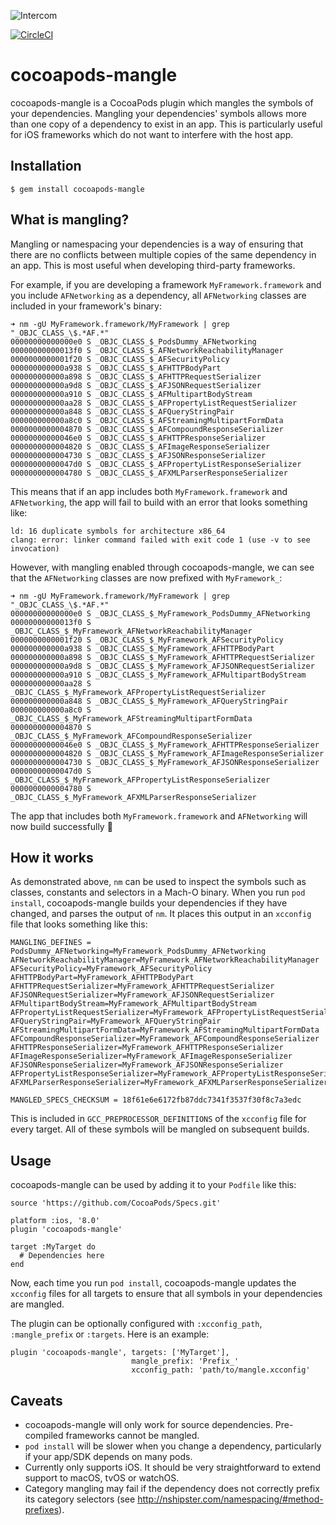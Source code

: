 ![Intercom](sample/Intercom_logo-github.png)

[![CircleCI](https://circleci.com/gh/intercom/cocoapods-mangle.svg?style=svg)](https://circleci.com/gh/intercom/cocoapods-mangle)

# cocoapods-mangle

cocoapods-mangle is a CocoaPods plugin which mangles the symbols of your dependencies. Mangling your dependencies' symbols allows more than one copy of a dependency to exist in an app. This is particularly useful for iOS frameworks which do not want to interfere with the host app.

## Installation

    $ gem install cocoapods-mangle

## What is mangling?

Mangling or namespacing your dependencies is a way of ensuring that there are no conflicts between multiple copies of the same dependency in an app. This is most useful when developing third-party frameworks.

For example, if you are developing a framework `MyFramework.framework` and you include `AFNetworking` as a dependency, all `AFNetworking` classes are included in your framework's binary:

```
➜ nm -gU MyFramework.framework/MyFramework | grep "_OBJC_CLASS_\$.*AF.*"
00000000000000e0 S _OBJC_CLASS_$_PodsDummy_AFNetworking
00000000000013f0 S _OBJC_CLASS_$_AFNetworkReachabilityManager
0000000000001f20 S _OBJC_CLASS_$_AFSecurityPolicy
000000000000a938 S _OBJC_CLASS_$_AFHTTPBodyPart
000000000000a898 S _OBJC_CLASS_$_AFHTTPRequestSerializer
000000000000a9d8 S _OBJC_CLASS_$_AFJSONRequestSerializer
000000000000a910 S _OBJC_CLASS_$_AFMultipartBodyStream
000000000000aa28 S _OBJC_CLASS_$_AFPropertyListRequestSerializer
000000000000a848 S _OBJC_CLASS_$_AFQueryStringPair
000000000000a8c0 S _OBJC_CLASS_$_AFStreamingMultipartFormData
0000000000004870 S _OBJC_CLASS_$_AFCompoundResponseSerializer
00000000000046e0 S _OBJC_CLASS_$_AFHTTPResponseSerializer
0000000000004820 S _OBJC_CLASS_$_AFImageResponseSerializer
0000000000004730 S _OBJC_CLASS_$_AFJSONResponseSerializer
00000000000047d0 S _OBJC_CLASS_$_AFPropertyListResponseSerializer
0000000000004780 S _OBJC_CLASS_$_AFXMLParserResponseSerializer
```

This means that if an app includes both `MyFramework.framework` and `AFNetworking`, the app will fail to build with an error that looks something like:

```
ld: 16 duplicate symbols for architecture x86_64
clang: error: linker command failed with exit code 1 (use -v to see invocation)
```

However, with mangling enabled through cocoapods-mangle, we can see that the `AFNetworking` classes are now prefixed with `MyFramework_`:

```
➜ nm -gU MyFramework.framework/MyFramework | grep "_OBJC_CLASS_\$.*AF.*"
00000000000000e0 S _OBJC_CLASS_$_MyFramework_PodsDummy_AFNetworking
00000000000013f0 S _OBJC_CLASS_$_MyFramework_AFNetworkReachabilityManager
0000000000001f20 S _OBJC_CLASS_$_MyFramework_AFSecurityPolicy
000000000000a938 S _OBJC_CLASS_$_MyFramework_AFHTTPBodyPart
000000000000a898 S _OBJC_CLASS_$_MyFramework_AFHTTPRequestSerializer
000000000000a9d8 S _OBJC_CLASS_$_MyFramework_AFJSONRequestSerializer
000000000000a910 S _OBJC_CLASS_$_MyFramework_AFMultipartBodyStream
000000000000aa28 S _OBJC_CLASS_$_MyFramework_AFPropertyListRequestSerializer
000000000000a848 S _OBJC_CLASS_$_MyFramework_AFQueryStringPair
000000000000a8c0 S _OBJC_CLASS_$_MyFramework_AFStreamingMultipartFormData
0000000000004870 S _OBJC_CLASS_$_MyFramework_AFCompoundResponseSerializer
00000000000046e0 S _OBJC_CLASS_$_MyFramework_AFHTTPResponseSerializer
0000000000004820 S _OBJC_CLASS_$_MyFramework_AFImageResponseSerializer
0000000000004730 S _OBJC_CLASS_$_MyFramework_AFJSONResponseSerializer
00000000000047d0 S _OBJC_CLASS_$_MyFramework_AFPropertyListResponseSerializer
0000000000004780 S _OBJC_CLASS_$_MyFramework_AFXMLParserResponseSerializer
```

The app that includes both `MyFramework.framework` and `AFNetworking` will now build successfully 🎉

## How it works

As demonstrated above, `nm` can be used to inspect the symbols such as classes, constants and selectors in a Mach-O binary. When you run `pod install`, cocoapods-mangle builds your dependencies if they have changed, and parses the output of `nm`. It places this output in an `xcconfig` file that looks something like this:

```
MANGLING_DEFINES = PodsDummy_AFNetworking=MyFramework_PodsDummy_AFNetworking AFNetworkReachabilityManager=MyFramework_AFNetworkReachabilityManager AFSecurityPolicy=MyFramework_AFSecurityPolicy AFHTTPBodyPart=MyFramework_AFHTTPBodyPart AFHTTPRequestSerializer=MyFramework_AFHTTPRequestSerializer AFJSONRequestSerializer=MyFramework_AFJSONRequestSerializer AFMultipartBodyStream=MyFramework_AFMultipartBodyStream AFPropertyListRequestSerializer=MyFramework_AFPropertyListRequestSerializer AFQueryStringPair=MyFramework_AFQueryStringPair AFStreamingMultipartFormData=MyFramework_AFStreamingMultipartFormData AFCompoundResponseSerializer=MyFramework_AFCompoundResponseSerializer AFHTTPResponseSerializer=MyFramework_AFHTTPResponseSerializer AFImageResponseSerializer=MyFramework_AFImageResponseSerializer AFJSONResponseSerializer=MyFramework_AFJSONResponseSerializer AFPropertyListResponseSerializer=MyFramework_AFPropertyListResponseSerializer AFXMLParserResponseSerializer=MyFramework_AFXMLParserResponseSerializer

MANGLED_SPECS_CHECKSUM = 18f61e6e6172fb87ddc7341f3537f30f8c7a3edc
```

This is included in `GCC_PREPROCESSOR_DEFINITIONS` of the `xcconfig` file for every target. All of these symbols will be mangled on subsequent builds.

## Usage

cocoapods-mangle can be used by adding it to your `Podfile` like this:

```
source 'https://github.com/CocoaPods/Specs.git'

platform :ios, '8.0'
plugin 'cocoapods-mangle'

target :MyTarget do
  # Dependencies here
end

```

Now, each time you run `pod install`, cocoapods-mangle updates the `xcconfig` files for all targets to ensure that all symbols in your dependencies are mangled.

The plugin can be optionally configured with `:xcconfig_path`, `:mangle_prefix` or `:targets`. Here is an example:

```
plugin 'cocoapods-mangle', targets: ['MyTarget'],
                           mangle_prefix: 'Prefix_'
                           xcconfig_path: 'path/to/mangle.xcconfig'
```

## Caveats

- cocoapods-mangle will only work for source dependencies. Pre-compiled frameworks cannot be mangled.
- `pod install` will be slower when you change a dependency, particularly if your app/SDK depends on many pods.
- Currently only supports iOS. It should be very straightforward to extend support to macOS, tvOS or watchOS.
- Category mangling may fail if the dependency does not correctly prefix its category selectors (see http://nshipster.com/namespacing/#method-prefixes).
